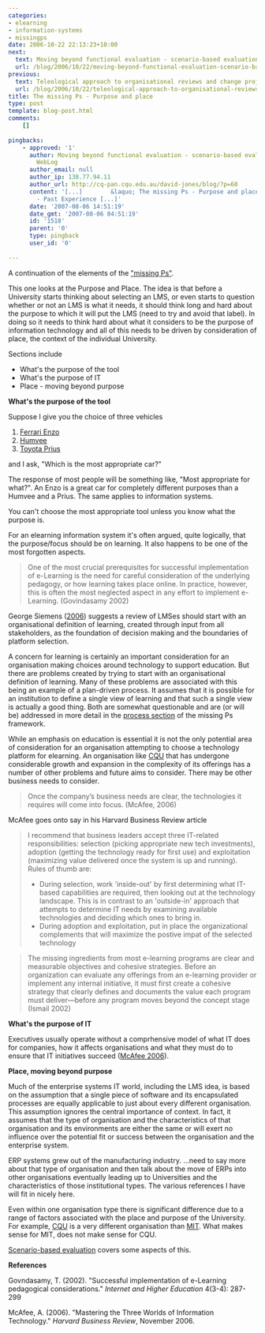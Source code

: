 ```yaml
---
categories:
- elearning
- information-systems
- missingps
date: 2006-10-22 22:13:23+10:00
next:
  text: Moving beyond functional evaluation - scenario-based evaluation
  url: /blog/2006/10/22/moving-beyond-functional-evaluation-scenario-based-evaluation/
previous:
  text: Teleological approach to organisational reviews and change projects
  url: /blog/2006/10/22/teleological-approach-to-organisational-reviews-and-change-projects/
title: The missing Ps - Purpose and place
type: post
template: blog-post.html
comments:
    []
    
pingbacks:
    - approved: '1'
      author: Moving beyond functional evaluation - scenario-based evaluation at David&#8217;s
        WebLog
      author_email: null
      author_ip: 138.77.94.11
      author_url: http://cq-pan.cqu.edu.au/david-jones/blog/?p=60
      content: '[...]        &laquo; The missing Ps - Purpose and place  The missing Ps
        - Past Experience [...]'
      date: '2007-08-06 14:51:19'
      date_gmt: '2007-08-06 04:51:19'
      id: '1518'
      parent: '0'
      type: pingback
      user_id: '0'
    
---
```

A continuation of the elements of the ["missing Ps"](http://cq-pan.cqu.edu.au/david-jones/blog/?p=52).

This one looks at the Purpose and Place. The idea is that before a University starts thinking about selecting an LMS, or even starts to question whether or not an LMS is what it needs, it should think long and hard about the purpose to which it will put the LMS (need to try and avoid that label). In doing so it needs to think hard about what it considers to be the purpose of information technology and all of this needs to be driven by consideration of place, the context of the individual University.

Sections include

- What's the purpose of the tool
- What's the purpose of IT
- Place - moving beyond purpose

**What's the purpose of the tool**

Suppose I give you the choice of three vehicles

1. [Ferrari Enzo](http://en.wikipedia.org/wiki/Enzo_Ferrari_%28car%29)
2. [Humvee](http://en.wikipedia.org/wiki/Humvee)
3. [Toyota Prius](http://en.wikipedia.org/wiki/Prius)

and I ask, "Which is the most appropriate car?"

The response of most people will be something like, "Most appropriate for what?". An Enzo is a great car for completely different purposes than a Humvee and a Prius. The same applies to information systems.

You can't choose the most appropriate tool unless you know what the purpose is.

For an elearning information system it's often argued, quite logically, that the purpose/focus should be on learning. It also happens to be one of the most forgotten aspects.

> One of the most crucial prerequisites for successful implementation of e-Learning is the need for careful consideration of the underlying pedagogy, or how learning takes place online. In practice, however, this is often the most neglected aspect in any effort to implement e-Learning. (Govindasamy 2002)

George Siemens ([2006](http://ltc.umanitoba.ca/wordpress/?p=15)) suggests a review of LMSes should start with an organisational definition of learning, created through input from all stakeholders, as the foundation of decision making and the boundaries of platform selection.

A concern for learning is certainly an important consideration for an organisation making choices around technology to support education. But there are problems created by trying to start with an organisational definition of learning. Many of these problems are associated with this being an example of a plan-driven process. It assumes that it is possible for an institution to define a single view of learning and that such a single view is actually a good thing. Both are somewhat questionable and are (or will be) addressed in more detail in the [process section](http://cq-pan.cqu.edu.au/david-jones/blog/?p=67) of the missing Ps framework.

While an emphasis on education is essential it is not the only potential area of consideration for an organisation attempting to choose a technology platform for elearning. An organisation like [CQU](http://www.cqu.edu.au/) that has undergone considerable growth and expansion in the complexity of its offerings has a number of other problems and future aims to consider. There may be other business needs to consider.

> Once the company’s business needs are clear, the technologies it requires will come into focus. (McAfee, 2006)

McAfee goes onto say in his Harvard Business Review article

> I recommend that business leaders accept three IT-related responsibilities: selection (picking appropriate new tech investments), adoption (getting the technology ready for first use) and exploitation (maximizing value delivered once the system is up and running). Rules of thumb are:
> 
> - During selection, work 'inside-out' by first determining what IT-based capabilities are required, then looking out at the technology landscape. This is in contrast to an 'outside-in' approach that attempts to determine IT needs by examining available technologies and deciding which ones to bring in.
> - During adoption and exploitation, put in place the organizational complements that will maximize the postive impat of the selected technology

> The missing ingredients from most e-learning programs are clear and measurable objectives and cohesive strategies. Before an organization can evaluate any offerings from an e-learning provider or implement any internal initiative, it must first create a cohesive strategy that clearly defines and documents the value each program must deliver—before any program moves beyond the concept stage (Ismail 2002)

**What's the purpose of IT**

Executives usually operate without a comprhensive model of what IT does for companies, how it affects organisations and what they must do to ensure that IT initiatives succeed ([McAfee 2006](http://harvardbusinessonline.hbsp.harvard.edu/hbrsa/en/issue/0611/article/R0611JPrint.jhtml)).

**Place, moving beyond purpose**

Much of the enterprise systems IT world, including the LMS idea, is based on the assumption that a single piece of software and its encapsulated processes are equally applicable to just about every different organisation. This assumption ignores the central importance of context. In fact, it assumes that the type of organisation and the characteristics of that organisation and its environments are either the same or will exert no influence over the potential fit or success between the organisation and the enterprise system.

ERP systems grew out of the manufacturing industry. ...need to say more about that type of organisation and then talk about the move of ERPs into other organisations eventually leading up to Universities and the characteristics of those institutional types. The various references I have will fit in nicely here.

Even within one organisation type there is significant difference due to a range of factors associated with the place and purpose of the University. For example, [CQU](http://www.cqu.edu.au/) is a very different organisation than [MIT](http://www.mit.edu/). What makes sense for MIT, does not make sense for CQU.

[Scenario-based evaluation](http://cq-pan.cqu.edu.au/david-jones/blog/?p=60) covers some aspects of this.

**References**

Govndasamy, T. (2002). "Successful implementation of e-Learning pedagogical considerations." _Internet and Higher Education_ 4(3-4): 287-299

McAfee, A. (2006). "Mastering the Three Worlds of Information Technology." _Harvard Business Review_, November 2006.